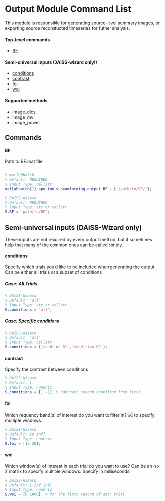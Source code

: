 # Output Module Command List
This module is responsible for generating source-level summary images, or exporting source reconstucted timeseries for futher analysis.

#### Top-level commands
- [BF](#BF)

#### Semi-universal inputs (DAiSS-wizard only!)
- [conditions](#semi_conditions)
- [contrast](#semi_contrast)
- [foi](#semi_foi)
- [woi](#semi_woi)

#### Supported methods
- image_dics
- image_mv
- image_power

## Commands
#### BF
Path to BF.mat file

```matlab

% matlabbatch
% Default: REQUIRED
% Input Type: cellstr
matlabbatch{1}.spm.tools.beamforming.output.BF = {'/path/to/BF/'};

% DAiSS-Wizard
% Default: REQUIRED
% Input Type: str or cellstr
S.BF = 'path/to/BF';
```

## Semi-universal inputs (DAiSS-Wizard only)
These inputs are not required by every output method, but it sometimes help that many of the common ones can be called simply.

#### conditions<a name="semi_conditions"></a>
Specify which trials you'd like to be included when generating the output. Can be either all trials or a subset of conditions
##### Case: All Trials
```matlab
% DAiSS-Wizard
% Default: 'all'
% Input Type: str or cellstr
S.conditions = 'all';
```
##### Case: Specific conditions
```matlab
% DAiSS-Wizard
% Default: 'all'
% Input Type: cellstr
S.conditions = {'condtion_01','condition_02');
```

#### contrast<a name="semi_contrast"></a>
Specify the contrast between conditions
```matlab
% DAiSS-Wizard
% Default: 1
% Input Type: numeric
S.conditions = [1 -1]; % subtract second condition from first
```

#### foi<a name="semi_foi"></a>
Which requency band(s) of interest do you want to filter in? <img src="https://render.githubusercontent.com/render/math?math=n_{bands} \times 2"> to specify multiple windows. 
```matlab
% DAiSS-Wizard
% Default: [0 Inf]
% Input Type: numeric
S.foi = [13 30];
```

#### woi<a name="semi_woi"></a>
Which window(s) of interest in each trial do you want to use? Can be an n x 2 matrix to specify multiple windows. Specify in milliseconds.
```matlab
% DAiSS-Wizard
% Default: [-Inf Inf]
% Input Type: numeric
S.woi = [0 1000]; % for the first second of each trial
```

